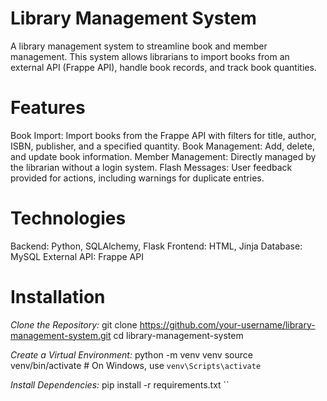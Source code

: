 # **Library Management System**
A library management system to streamline book and member management. This system allows librarians to import books from an external API (Frappe API), handle book records, and track book quantities.

# Features
Book Import: Import books from the Frappe API with filters for title, author, ISBN, publisher, and a specified quantity.
Book Management: Add, delete, and update book information.
Member Management: Directly managed by the librarian without a login system.
Flash Messages: User feedback provided for actions, including warnings for duplicate entries.


# Technologies
Backend: Python, SQLAlchemy, Flask
Frontend: HTML, Jinja
Database: MySQL
External API: Frappe API

# Installation
*Clone the Repository:*
git clone https://github.com/your-username/library-management-system.git
cd library-management-system

*Create a Virtual Environment:*
python -m venv venv
source venv/bin/activate  # On Windows, use `venv\Scripts\activate`


*Install Dependencies:*
pip install -r requirements.txt
``
